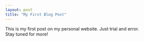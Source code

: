 ```yaml
---
layout: post
title: "My First Blog Post"
---
```


This is my first post on my personal website. Just trial and error.   
Stay tuned for more!
